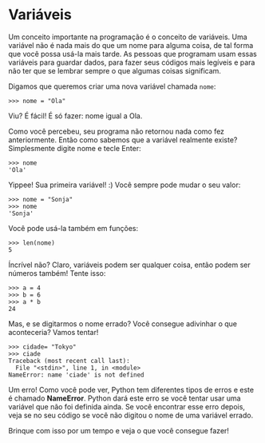 # Variáveis

Um conceito importante na programação é o conceito de variáveis. Uma variável não é nada mais do que um nome para alguma coisa, de tal forma que você possa usá-la mais tarde. As pessoas que programam usam essas variáveis para guardar dados, para fazer seus códigos mais legíveis e para não ter que se lembrar sempre o que algumas coisas significam.

Digamos que queremos criar uma nova variável chamada ``nome``:

```
>>> nome = "Ola"
```

Viu? É fácil! É só fazer: nome igual a Ola.

Como você percebeu, seu programa não retornou nada como fez anteriormente. Então como sabemos que a variável realmente existe? Simplesmente digite nome e tecle Enter:

```
>>> nome
'Ola'
```

Yippee! Sua primeira variável! :) Você sempre pode mudar o seu valor:
```
>>> nome = "Sonja"
>>> nome
'Sonja'
```

Você pode usá-la também em funções:
```
>>> len(nome)
5
```

Íncrível não? Claro, variáveis podem ser qualquer coisa, então podem ser números também! Tente isso:
```
>>> a = 4
>>> b = 6
>>> a * b
24
```

Mas, e se digitarmos o nome errado? Você consegue adivinhar o que aconteceria? Vamos tentar!
```
>>> cidade= "Tokyo"
>>> ciade
Traceback (most recent call last):
  File "<stdin>", line 1, in <module>
NameError: name 'ciade' is not defined
```

Um erro! Como você pode ver, Python tem diferentes tipos de erros e este é chamado **NameError**. Python dará este erro se você tentar usar uma variável que não foi definida ainda. Se você encontrar esse erro depois, veja se no seu código se você não digitou o nome de uma variável errado.

Brinque com isso por um tempo e veja o que você consegue fazer!
